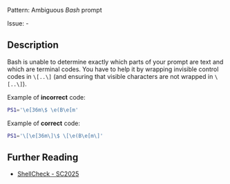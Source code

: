 Pattern: Ambiguous _Bash_ prompt

Issue: -

## Description

Bash is unable to determine exactly which parts of your prompt are text and which are terminal codes. You have to help it by wrapping invisible control codes in `\[..\]` (and ensuring that visible characters are not wrapped in `\[..\]`).

Example of **incorrect** code:

```sh
PS1='\e[36m\$ \e(B\e[m'
```

Example of **correct** code:

```sh
PS1='\[\e[36m\]\$ \[\e(B\e[m\]'
```

## Further Reading

* [ShellCheck - SC2025](https://github.com/koalaman/shellcheck/wiki/SC2025)
